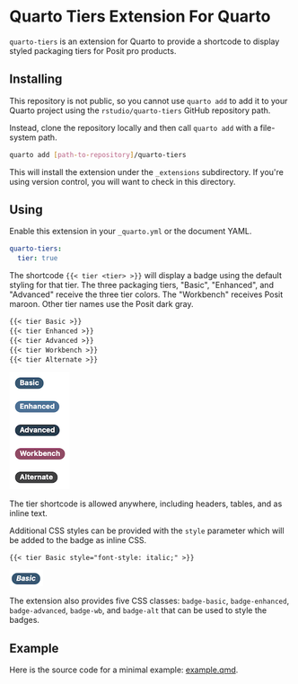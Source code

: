 # Quarto Tiers Extension For Quarto

`quarto-tiers` is an extension for Quarto to provide a shortcode to display
styled packaging tiers for Posit pro products.

## Installing

This repository is not public, so you cannot use `quarto add` to add it to
your Quarto project using the `rstudio/quarto-tiers` GitHub repository path.

Instead, clone the repository locally and then call `quarto add` with a
file-system path.

```bash
quarto add [path-to-repository]/quarto-tiers
```

This will install the extension under the `_extensions` subdirectory.
If you're using version control, you will want to check in this directory.

## Using

Enable this extension in your `_quarto.yml` or the document YAML.

```yaml
quarto-tiers:
  tier: true
```

The shortcode `{{< tier <tier> >}}` will display a badge using the default
styling for that tier. The three packaging tiers, "Basic", "Enhanced", and
"Advanced" receive the three tier colors. The "Workbench" receives Posit
maroon. Other tier names use the Posit dark gray.

```markdown
{{< tier Basic >}}
{{< tier Enhanced >}}
{{< tier Advanced >}}
{{< tier Workbench >}}
{{< tier Alternate >}}
```

![examples](example.png)

The tier shortcode is allowed anywhere, including headers, tables, and as
inline text.

Additional CSS styles can be provided with the `style` parameter which will be
added to the badge as inline CSS.

```markdown
{{< tier Basic style="font-style: italic;" >}}
```

![italic example](italic.png)

The extension also provides five CSS classes: `badge-basic`, `badge-enhanced`, `badge-advanced`, `badge-wb`, and `badge-alt` that can be used to style the badges.

## Example

Here is the source code for a minimal example: [example.qmd](example.qmd).
